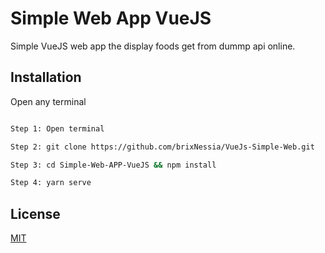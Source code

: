 # Simple Web App VueJS

Simple VueJS web app the display foods get from dummp api online.

## Installation

Open any terminal

```bash

Step 1: Open terminal

Step 2: git clone https://github.com/brixNessia/VueJs-Simple-Web.git

Step 3: cd Simple-Web-APP-VueJS && npm install

Step 4: yarn serve
```

## License

[MIT](https://choosealicense.com/licenses/mit/)
